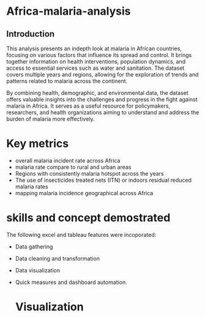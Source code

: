 # Africa-malaria-analysis
## Introduction
This analysis presents an indepth look at malaria in African countries, focusing on various factors that influence its spread and control. It brings together information on health interventions, population dynamics, and access to essential services such as water and sanitation. The dataset covers multiple years and regions, allowing for the exploration of trends and patterns related to malaria across the continent.

By combining health, demographic, and environmental data, the dataset offers valuable insights into the challenges and progress in the fight against malaria in Africa. It serves as a useful resource for policymakers, researchers, and health organizations aiming to understand and address the burden of malaria more effectively.

# Key metrics

- 	overall malaria incident rate across Africa
- 	malaria rate compare to rural and urban areas
- 	Regions with consistently malaria hotspot across the years
- 	The use of insecticides treated nets (ITN) or indoors residual reduced malaria rates
- 	mapping malaria incidence geographical across Africa

  # skills and concept demostrated

  The following excel and tableau features were incoporated:
- Data gathering
- Data cleaning and transformation
- Data visualization
- Quick measures and dashboard automation.

  # Visualization
  

  
  
